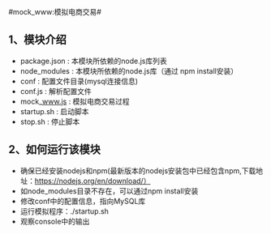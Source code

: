 #mock_www:模拟电商交易#

1、模块介绍
--------------------------------
 - package.json : 本模块所依赖的node.js库列表
 - node_modules : 本模块所依赖的node.js库（通过 npm install安装）
 - conf : 配置文件目录(mysql连接信息)
 - conf.js : 解析配置文件
 - mock_www.js : 模拟电商交易过程
 - startup.sh : 启动脚本
 - stop.sh : 停止脚本
 
            
2、如何运行该模块
---------------------------------
 - 确保已经安装nodejs和npm(最新版本的nodejs安装包中已经包含npm,下载地址：https://nodejs.org/en/download/）
 - 如node_modules目录不存在，可以通过npm install安装
 - 修改conf中的配置信息，指向MySQL库
 - 运行模拟程序：./startup.sh
 - 观察console中的输出  
       
   
      
   
      

  